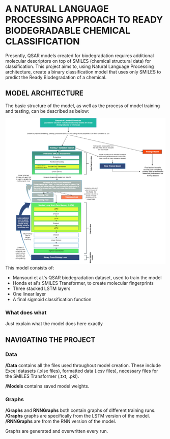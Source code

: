 # A NATURAL LANGUAGE PROCESSING APPROACH TO READY BIODEGRADABLE CHEMICAL CLASSIFICATION

Presently, QSAR models created for biodegradation requires additional molecular descriptors on top of SMILES (chemical structural data) for classification. This project aims to, using Natural Language Processing architecture, create a binary classification model that uses only SMILES to predict the Ready Biodegradation of a chemical.

## MODEL ARCHITECTURE
The basic structure of the model, as well as the process of model training and testing, can be described as below:

![NLP Biodegradation Model Chart](Data/NLPChart.png)
This model consists of:
<ul>
<li>Mansouri et al.'s QSAR biodegradation dataset, used to train the model
<li>Honda et al's SMILES Transformer, to create molecular fingerprints
<li>Three stacked LSTM layers
<li>One linear layer
<li>A final sigmoid classification function
</ul>

### What does what
Just explain what the model does here exactly

## NAVIGATING THE PROJECT
### Data
**/Data** contains all the files used throughout model creation. These include Excel datasets (.xlsx files), formatted data (.csv files), necessary files for the SMILES Transformer (.txt, .pkl).

**/Models** contains saved model weights. 

### Graphs
**/Graphs** and **RNNGraphs** both contain graphs of different training runs. **/Graphs** graphs are specifically from the LSTM version of the model. **/RNNGraphs** are from the RNN version of the model. 

Graphs are generated and overwritten every run.

